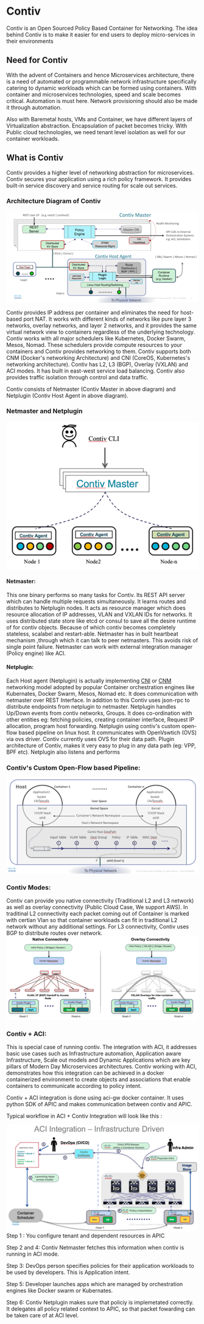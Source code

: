 # Contiv
Contiv is an Open Sourced Policy Based Container for Networking. The idea behind Contiv is to make it easier for end users to deploy micro-services in their environments

## Need for Contiv

With the advent of Containers and hence Microservices architecture, there is a need of automated or programmable network infrastructure specifically catering to dynamic workloads which can be formed using containers. With container and microservices technologies, speed and scale becomes critical. Automation is must here. Network provisioning should also be made it through automation. 

Also with Baremetal hosts, VMs and Container, we have different layers of Virtualization abstraction. Encapsulation of packet becomes tricky. With Public cloud technologies, we need tenant level isolation as well for our container workloads.

## What is Contiv

Contiv provides a higher level of networking abstraction for microservices. Contiv secures your application using a rich policy framework. It provides built-in service discovery and service routing for scale out services.

### Architecture Diagram of Contiv

![](https://github.com/gaurav-dalvi/scripts/blob/master/contiv-related/Contiv-HighLevel-Architecture.png?raw=true)

Contiv provides IP address per container and eliminates the need for host-based port NAT. It works with different kinds of networks like pure layer 3 networks, overlay networks, and layer 2 networks, and it provides the same virtual network view to containers regardless of the underlying technology. Contiv works with all major schedulers like Kubernetes, Docker Swarm, Mesos, Nomad. These schedulers provide compute resources to your containers and Contiv provides networking to them. Contiv supports both CNM (Docker's networking Architecture) and CNI (CoreOS, Kubernetes's networking architecture). Contiv has L2, L3 (BGP), Overlay (VXLAN) and ACI modes. It has built in east-west service load balancing. Contiv also provides traffic isolation through control and data traffic.

Contiv consists of Netmaster (Contiv Master in above diagram) and Netplugin (Contiv Host Agent in above diagram).

### Netmaster and Netplugin

![](https://github.com/gaurav-dalvi/scripts/blob/master/contiv-related/Contiv-Network-Components.png?raw=true)

#### Netmaster:

This one binary performs so many tasks for Contiv. Its REST API server which can handle multiple requests simultaneously. It learns routes and distributes to Netplugin nodes. It acts as resource manager which does resource allocation of IP addresses, VLAN and VXLAN IDs for networks. It uses distributed state store like etcd or consul to save all the desire runtime of for contiv objects. Because of which contiv becomes completely stateless, scalabel and restart-able. Netmaster has in built heartbeat mechanism ,through which it can talk to peer netmasters. This avoids risk of single point failure. Netmaster can work with external integration manager (Policy engine) like ACI.

#### Netplugin:

Each Host agent (Netplugin) is actually implementing [CNI](https://github.com/containernetworking/cni/blob/master/SPEC.md) or [CNM](https://github.com/docker/libnetwork/blob/master/docs/design.md) networking model adopted by popular Container orchestration engines like Kubernates, Docker Swarm, Mesos, Nomad etc. It does communication with netmaster over REST Interface. In addition to this Contiv uses json-rpc to distribute endpoints from netplugin to netmaster. Netplugin handles Up/Down events from contiv networks, Groups. It does co-ordination with other entities eg: fetching policies, creating container interface, Request IP allocation, program host forwarding. Netplugin using contiv's custom open-flow based pipeline on linux host. It communicates with OpenVswtich (OVS) via ovs driver. Contiv currently uses OVS for their data path. Plugin architecture of Contiv, makes it very easy to plug in any data path (eg: VPP, BPF etc). Netplugin also listens and performs 

### Contiv's Custom Open-Flow based Pipeline:

![](https://github.com/gaurav-dalvi/scripts/blob/master/contiv-related/Packet-Pipeline.png?raw=true)

### Contiv Modes:

Contiv can provide you native connectivity (Traditional L2 and L3 network) as well as overlay connectivity (Public Cloud Case, We support AWS). 
In traditinal L2 connectivity each packet coming out of Container is marked with certian Vlan so that container workloads can fit in traditional L2 network without any additional settings. 
For L3 connectivity, Contiv uses BGP to distribute routes over network.
![](https://github.com/gaurav-dalvi/scripts/blob/master/contiv-related/Native-Overlay.png?raw=true)

### Contiv + ACI: 

This is special case of running contiv. 
The integration with ACI, it addresses basic use cases such as Infrastructure automation, Application aware Infrastructure, Scale out models and Dynamic Applications which are key pillars of Modern Day Microservices architectures. Contiv working with ACI, demonstrates how this integration can be achieved in a docker containerized environment to create objects and associations that enable containers to communicate according to policy intent.

Contiv + ACI integration is done using aci-gw docker container. It uses python SDK of APIC and makes communication between contiv and APIC.

Typical workflow in ACI + Contiv Integration will look like this :

![](https://github.com/gaurav-dalvi/scripts/blob/master/contiv-related/aci-integration.png?raw=true)
Step 1 : You configure tenant and dependent resources in APIC

Step 2 and 4: Contiv Netmaster fetches this information when contiv is running in ACI mode. 

Step 3: DevOps person specifies policies for their application workloads to be used by developers. This is Application intent. 

Step 5: Developer launches apps which are managed by orchestration engines like Docker swarm or Kubernates.

Step 6: Contiv Netplugin makes sure that policiy is implemetated correctly. It delegates all policy related context to APIC,
so that packet fowarding can be taken care of at ACI level.
